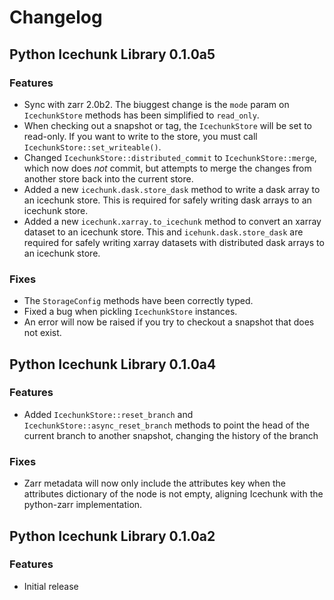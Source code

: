 # Changelog

## Python Icechunk Library 0.1.0a5

### Features

- Sync with zarr 2.0b2. The biuggest change is the `mode` param on `IcechunkStore` methods has been simplified to `read_only`.
- When checking out a snapshot or tag, the `IcechunkStore` will be set to read-only. If you want to write to the store, you must call `IcechunkStore::set_writeable()`.
- Changed `IcechunkStore::distributed_commit` to `IcechunkStore::merge`, which now does *not* commit, but attempts to merge the changes from another store back into the current store.
- Added a new `icechunk.dask.store_dask` method to write a dask array to an icechunk store. This is required for safely writing dask arrays to an icechunk store.
- Added a new `icechunk.xarray.to_icechunk` method to convert an xarray dataset to an icechunk store. This and `icehunk.dask.store_dask` are required for safely writing xarray datasets with distributed dask arrays to an icechunk store.

### Fixes

- The `StorageConfig` methods have been correctly typed.
- Fixed a bug when pickling `IcechunkStore` instances.
- An error will now be raised if you try to checkout a snapshot that does not exist.

## Python Icechunk Library 0.1.0a4

### Features

- Added `IcechunkStore::reset_branch` and `IcechunkStore::async_reset_branch` methods to point the head of the current branch to another snapshot, changing the history of the branch

### Fixes

- Zarr metadata will now only include the attributes key when the attributes dictionary of the node is not empty, aligning Icechunk with the python-zarr implementation.

## Python Icechunk Library 0.1.0a2

### Features

- Initial release
